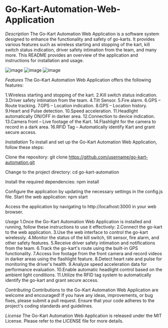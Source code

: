# Go-Kart-Automation-Web-Application

*Description*
The Go-Kart Automation Web Application is a software system designed to enhance the functionality and safety of go-karts. It provides various features such as wireless starting and stopping of the kart, kill switch status indication, driver safety intimation from the team, and many more. This README provides an overview of the application and instructions for installation and usage.

![image](https://github.com/HarshDekate/Go-Kart-Automation-Web-Application/assets/116677291/82372132-0255-4c85-925e-755c5a0d2e1c) ![image](https://github.com/HarshDekate/Go-Kart-Automation-Web-Application/assets/116677291/795a842e-857a-488c-a649-6f9811c95288) ![image](https://github.com/HarshDekate/Go-Kart-Automation-Web-Application/assets/116677291/9bb329d6-8484-4c3f-8522-d5d683853291)


*Features*
The Go-Kart Automation Web Application offers the following features:

1.Wireless starting and stopping of the kart.
2.Kill switch status indication.
3.Driver safety intimation from the team.
4.Tilt Sensor.
5.Fire alarm.
6.GPS – Route tracking.
7.GPS – Location indication.
8.GPS – Location history.
9.Heart and Pulse detection.
10.Speed acceleration.
11.Headlight automatically ON/OFF in darker area.
12.Connection to device indication.
13.Camera front – Live footage of the Kart.
14.Flashlight for the camera to record in a dark area.
16.RFID Tag – Automatically identify Kart and grant secure access.

*Installation*
To install and set up the Go-Kart Automation Web Application, follow these steps:

Clone the repository:
git clone https://github.com/username/go-kart-automation.git

Change to the project directory:
cd go-kart-automation

Install the required dependencies:
npm install

Configure the application by updating the necessary settings in the config.js file.
Start the web application:
npm start

Access the application by navigating to http://localhost:3000 in your web browser.

*Usage*
1.Once the Go-Kart Automation Web Application is installed and running, follow these instructions to use it effectively:
2.Connect the go-kart to the web application.
3.Use the web interface to control the go-kart wirelessly.
4.Monitor the status of the kill switch, tilt sensor, fire alarm, and other safety features.
5.Receive driver safety intimation and notifications from the team.
6.Track the go-kart's route using the built-in GPS functionality.
7.Access live footage from the front camera and record videos in darker areas using the flashlight feature.
8.Detect heart rate and pulse for monitoring the driver's health.
9.Analyze speed acceleration data for performance evaluation.
10.Enable automatic headlight control based on the ambient light conditions.
11.Utilize the RFID tag system to automatically identify the go-kart and grant secure access.

*Contributing*
Contributions to the Go-Kart Automation Web Application are welcome and encouraged! If you have any ideas, improvements, or bug fixes, please submit a pull request. Ensure that your code adheres to the project's coding standards and guidelines.

*License*
The Go-Kart Automation Web Application is released under the MIT License. Please refer to the LICENSE file for more details.





